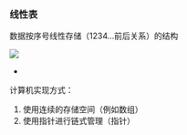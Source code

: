 ### 线性表

数据按序号线性存储（1234...前后关系）的结构


![](/Users/yunyao/Documents/wymanGit/WYDemo/DataStructuresAndAlgorithms/images/QQ20160930-0@2x.png)

-

计算机实现方式：

1. 使用连续的存储空间（例如数组）
2. 使用指针进行链式管理（指针）

